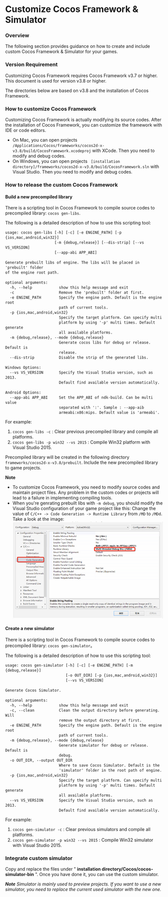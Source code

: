 # Customize Cocos Framework & Simulator

### Overview

The following section provides guidance on how to create and include custom Cocos Framework & Simulator for your games.

### Version Requirement

Customizing Cocos Framework requires Cocos Framework v3.7 or higher. This document is used for version v3.8 or higher.

The directories below are based on v3.8 and the installation of Cocos Framework.

### How to customize Cocos Framework

Customizing Cocos Framework is actually modifying its source codes. After the installation of Cocos Framework, you can customize the framework with IDE or code editors.

* On Mac, you can open projects `/Applications/Cocos/frameworks/cocos2d-x-v3.8/build/CocosFramework.xcodeproj` with XCode. Then you need to modify and debug codes.
* On Windows, you can open projects ` [installation directory]/frameworks/cocos2d-x-v3.8/build/CocosFramework.sln` with Visual Studio. Then you need to modify and debug codes.

### How to release the custom Cocos Framework

#### Build a new precompiled library

There is a scripting tool in Cocos Framework to compile source codes to precompiled library: `cocos gen-libs`.

The following is a detailed description of how to use this scripting tool:

```
usage: cocos gen-libs [-h] [-c] [-e ENGINE_PATH] [-p {ios,mac,android,win32}]
                      [-m {debug,release}] [--dis-strip] [--vs VS_VERSION]
                      [--app-abi APP_ABI]

Generate prebuilt libs of engine. The libs will be placed in 'prebuilt' folder
of the engine root path.

optional arguments:
  -h, --help            show this help message and exit
  -c                    Remove the 'prebuilt' folder at first.
  -e ENGINE_PATH        Specify the engine path. Default is the engine root
                        path of current tools.
  -p {ios,mac,android,win32}
                        Specify the target platform. Can specify multi
                        platform by using '-p' multi times. Default generate
                        all available platforms.
  -m {debug,release}, --mode {debug,release}
                        Generate cocos libs for debug or release. Default is
                        release.
  --dis-strip           Disable the strip of the generated libs.

Windows Options:
  --vs VS_VERSION       Specify the Visual Studio version, such as 2013.
                        Default find available version automatically.

Android Options:
  --app-abi APP_ABI     Set the APP_ABI of ndk-build. Can be multi value
                        separated with ':'. Sample : --app-aib
                        armeabi:x86:mips. Default value is 'armeabi'.

```

For example:

1. `cocos gen-libs -c` : Clear previous precompiled library and compile all platforms.
2. `cocos gen-libs -p win32 --vs 2015` : Compile Win32 platform with Visual Studio 2015.

Precompiled library will be created in the following directory `frameworks/cocos2d-x-v3.8/prebuilt`. Include the new precompiled library to game projects.

**Note**

* To customize Cocos Framework, you need to modify source codes and maintain project files. Any problem in the custom codes or projects will lead to a failure in implementing compiling tools.
* When you're genrating prebuilt libs with `-m debug`, you should modify the Visual Studio configuration of your game project like this:
Change the value of `C/C++ -> Code Generation -> Runtime Library` from `/MD` to `/MDd`. Take a look at the image:
![image](../../../studio-img/HowToCode/CustomizeFramework-v3.8/vs_config.jpg)

#### Create a new simulator

There is a scripting tool in Cocos Framework to compile source codes to precompiled library: `cocos gen-simulator`。

The following is a detailed description of how to use this scripting tool:

```
usage: cocos gen-simulator [-h] [-c] [-e ENGINE_PATH] [-m {debug,release}]
                           [-o OUT_DIR] [-p {ios,mac,android,win32}]
                           [--vs VS_VERSION]

Generate Cocos Simulator.

optional arguments:
  -h, --help            show this help message and exit
  -c, --clean           Clean the output directory before generating. Will
                        remove the output directory at first.
  -e ENGINE_PATH        Specify the engine path. Default is the engine root
                        path of current tools.
  -m {debug,release}, --mode {debug,release}
                        Generate simulator for debug or release. Default is
                        debug.
  -o OUT_DIR, --output OUT_DIR
                        Where to save Cocos Simulator. Default is the
                        'simulator' folder in the root path of engine.
  -p {ios,mac,android,win32}
                        Specify the target platform. Can specify multi
                        platform by using '-p' multi times. Default generate
                        all available platforms.
  --vs VS_VERSION       Specify the Visual Studio version, such as 2013.
                        Default find available version automatically.
```

For example:

1. `cocos gen-simulator -c` : Clear previous simulators and compile all platforms.
2. `cocos gen-simulator -p win32 --vs 2015` : Compile Win32 simulator with Visual Studio 2015.

### Integrate custom simulator

Copy and replace the files under " **installation directory/Cocos/cocos-simulator-bin** ". Once you have done it, you can use the custom simulator.

***Note** Simulator is mainly used to preview projects. If you want to use a new simulator, you need to replace the current used simulator with the new one.*
